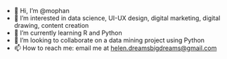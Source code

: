- 👋 Hi, I’m @mophan
- 👀 I’m interested in data science, UI-UX design, digital marketing, digital drawing, content creation
- 🌱 I’m currently learning R and Python
- 💞️ I’m looking to collaborate on a data mining project using Python
- 📫 How to reach me: email me at helen.dreamsbigdreams@gmail.com

<!---
mophan/mophan is a ✨ special ✨ repository because its `README.md` (this file) appears on your GitHub profile.
You can click the Preview link to take a look at your changes.
--->
